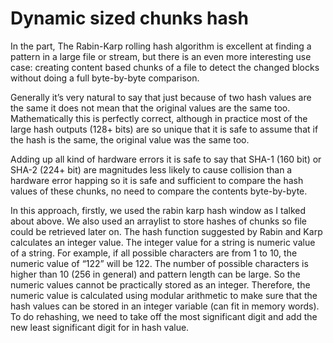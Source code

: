 # Dynamic sized chunks hash
In the part, The Rabin-Karp rolling hash algorithm is excellent at finding a pattern in a large file or stream, but there is an even more interesting use case: creating content based chunks of a file to detect the changed blocks without doing a full byte-by-byte comparison.

Generally it’s very natural to say that just because of two hash values are the same it does not mean that the original values are the same too. Mathematically this is perfectly correct, although in practice most of the large hash outputs (128+ bits) are so unique that it is safe to assume that if the hash is the same, the original value was the same too.

Adding up all kind of hardware errors it is safe to say that SHA-1 (160 bit) or SHA-2 (224+ bit) are magnitudes less likely to cause collision than a hardware error happing so it is safe and sufficient to compare the hash values of these chunks, no need to compare the contents byte-by-byte.

In this approach, firstly, we used the rabin karp hash window as I talked about above. We also used an arraylist to store hashes of chunks so file could be retrieved later on. The hash function suggested by Rabin and Karp calculates an integer value. The integer value for a string is numeric value of a string. For example, if all possible characters are from 1 to 10, the numeric value of “122” will be 122. The number of possible characters is higher than 10 (256 in general) and pattern length can be large. So the numeric values cannot be practically stored as an integer. Therefore, the numeric value is calculated using modular arithmetic to make sure that the hash values can be stored in an integer variable (can fit in memory words). To do rehashing, we need to take off the most significant digit and add the new least significant digit for in hash value.
